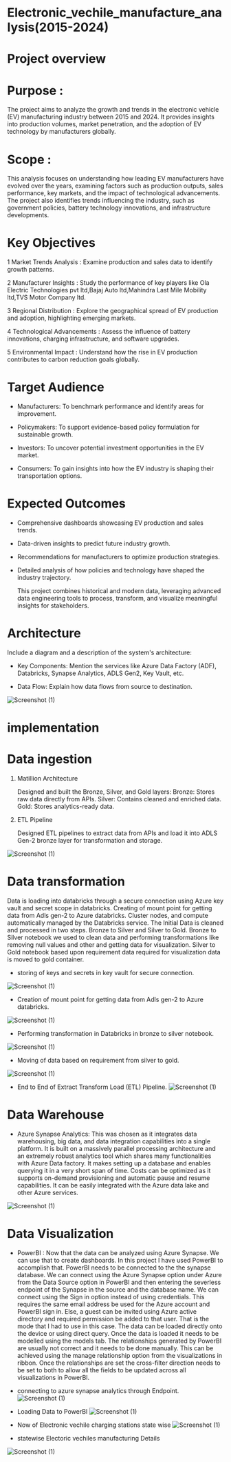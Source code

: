 # Electronic_vechile_manufacture_analysis(2015-2024)
# Project overview
# Purpose :
The project aims to analyze the growth and trends in the electronic vehicle (EV) manufacturing industry between 2015 and 2024. It provides insights into production volumes, market penetration, and the adoption of EV technology by manufacturers globally.
# Scope :
This analysis focuses on understanding how leading EV manufacturers have evolved over the years, examining factors such as production outputs, sales performance, key markets, and the impact of technological advancements. The project also identifies trends influencing the industry, such as government policies, battery technology innovations, and infrastructure developments.
# Key Objectives
1 Market Trends Analysis : Examine production and sales data to identify growth patterns.

2 Manufacturer Insights : Study the performance of key players like Ola Electric Technologies pvt ltd,Bajaj Auto ltd,Mahindra Last Mile Mobility ltd,TVS Motor Company ltd.

3 Regional Distribution : Explore the geographical spread of EV production and adoption, highlighting emerging markets.

4 Technological Advancements : Assess the influence of battery innovations, charging infrastructure, and software upgrades.

5 Environmental Impact : Understand how the rise in EV production contributes to carbon reduction goals globally.

# Target Audience
* Manufacturers: To benchmark performance and identify areas for improvement.
  
* Policymakers: To support evidence-based policy formulation for sustainable growth.

* Investors: To uncover potential investment opportunities in the EV market.

* Consumers: To gain insights into how the EV industry is shaping their transportation options.

# Expected Outcomes
* Comprehensive dashboards showcasing EV production and sales trends.

* Data-driven insights to predict future industry growth.

* Recommendations for manufacturers to optimize production strategies.
  
* Detailed analysis of how policies and technology have shaped the industry trajectory.

  This project combines historical and modern data, leveraging advanced data engineering tools to process, transform, and visualize meaningful insights for stakeholders.

# Architecture
  Include a diagram and a description of the system's architecture:

* Key Components: Mention the services like Azure Data Factory (ADF), Databricks, Synapse Analytics, ADLS Gen2, Key Vault, etc.

* Data Flow: Explain how data flows from source to destination.
  
![Screenshot (1)](https://github.com/GsrSanthosh/Electronic_vechile_manufacture_analysis-2015-2024-/blob/bd9518530c9181fef3ed8602286e21e1d6944ea5/EV_Project/Screenshot%202024-11-23%20142948.png
)
# implementation
# Data ingestion
1. Matillion Architecture
   
   Designed and built the Bronze, Silver, and Gold layers:
   Bronze: Stores raw data directly from APIs.
   Silver: Contains cleaned and enriched data.
   Gold: Stores analytics-ready data.
2. ETL Pipeline
   
   Designed ETL pipelines to extract data from APIs and load it into ADLS Gen-2 bronze layer for transformation and storage.

![Screenshot (1)](https://github.com/GsrSanthosh/Electronic_vechile_manufacture_analysis-2015-2024-/blob/187751a9a7b448c22a54061feab81485a144560b/Screenshot%202024-11-23%20191310.png)

# Data transformation
  Data is loading into databricks through a secure connection using Azure key vault and secret scope in databricks.
  Creating of mount point  for getting data from Adls gen-2 to Azure databricks.
  Cluster nodes, and compute automatically managed by the Databricks service.
  The Initial Data is cleaned and processed in two steps. Bronze to Silver and Silver to Gold.
  Bronze to Silver notebook we used to clean data and performing transformations like removing null values and other and getting data for visualization.
  Silver to Gold notebook based upon requirement data required for visualization data is moved to gold container.
  * storing of keys and secrets in key vault for secure connection.
    
![Screenshot (1)](https://github.com/GsrSanthosh/Electronic_vechile_manufacture_analysis-2015-2024-/blob/160e5601d0e378f1ccaa825cbe92e56c5aec1dac/Screenshot%202024-11-25%20193214.png)

  * Creation of mount point  for getting data from Adls gen-2 to Azure databricks.
    
![Screenshot (1)](https://github.com/GsrSanthosh/Electronic_vechile_manufacture_analysis-2015-2024-/blob/160e5601d0e378f1ccaa825cbe92e56c5aec1dac/Screenshot%202024-12-09%20184434.png)

  * Performing transformation in Databricks in bronze to silver notebook.
    
![Screenshot (1)](https://github.com/GsrSanthosh/Electronic_vechile_manufacture_analysis-2015-2024-/blob/160e5601d0e378f1ccaa825cbe92e56c5aec1dac/Screenshot%202024-12-09%20184205.png)

  * Moving of data based on requirement from silver to gold.
    
![Screenshot (1)](https://github.com/GsrSanthosh/Electronic_vechile_manufacture_analysis-2015-2024-/blob/160e5601d0e378f1ccaa825cbe92e56c5aec1dac/Screenshot%202024-12-09%20184510.png)

  * End to End of Extract Transform Load (ETL) Pipeline.
![Screenshot (1)](https://github.com/GsrSanthosh/Electronic_vechile_manufacture_analysis-2015-2024-/blob/adb461b83412788d43b9b8a0648ab55528aec1da/EV_Project/Screenshot%202024-11-28%20201530.png)
 # Data Warehouse
 * Azure Synapse Analytics: This was chosen as it integrates data warehousing, big data, and data integration capabilities into a single platform.
   It is built on a massively parallel processing architecture and an extremely robust analytics tool which shares many functionalities with Azure Data factory.
   It makes setting up a database and enables querying it in a very short span of time.
   Costs can be optimized as it supports on-demand provisioning and automatic pause and resume capabilities.
   It can be easily integrated with the Azure data lake and other Azure services.

![Screenshot (1)](https://github.com/GsrSanthosh/Electronic_vechile_manufacture_analysis-2015-2024-/blob/33e5697610ea66676ec4548f90349174df01969c/Screenshot%202024-12-09%20192157.png)

 # Data Visualization
 * PowerBI : Now that the data can be analyzed using Azure Synapse. We can use that to create dashboards.
   In this project I have used PowerBI to accomplish that. PowerBI needs to be connected to the the synapse database.
   We can connect using the Azure Synapse option under Azure from the Data Source option in PowerBI and then entering the severless endpoint of the Synapse in the source and the database name.
   We can connect using the Sign in option instead of using credentials.
   This requires the same email address be used for the Azure account and PowerBI sign in.
   Else, a guest can be invited using Azure active directory and required permission be added to that user.
   That is the mode that I had to use in this case.
   The data can be loaded directly onto the device or using direct query.
   Once the data is loaded it needs to be modelled using the models tab.
   The relationships generated by PowerBI are usually not correct and it needs to be done manually.
   This can be achieved using the manage relationship option from the visualizations in ribbon.
   Once the relationships are set the cross-filter direction needs to be set to both to allow all the fields to be updated across all visualizations in PowerBI.

  * connecting to azure synapse analytics through Endpoint.
![Screenshot (1)](https://github.com/GsrSanthosh/Electronic_vechile_manufacture_analysis-2015-2024-/blob/4f8ffd005d2c047d3ce3e622d51bbc0afeda25a4/Screenshot%202024-12-09%20194447.png)

  * Loading Data to PowerBI
![Screenshot (1)](https://github.com/GsrSanthosh/Electronic_vechile_manufacture_analysis-2015-2024-/blob/ade9f610eb95152570c21d7447171c49669eb968/Screenshot%202024-12-09%20195102.png)

  * Now of Electronic vechile charging stations state wise
![Screenshot (1)](https://github.com/GsrSanthosh/Electronic_vechile_manufacture_analysis-2015-2024-/blob/588a6c444e3e363136e14586d87a900fb2dc67e5/PowerBI/Screenshot%202024-12-09%20132447.png)

  * statewise Electoric vechiles manufacturing Details

![Screenshot (1)](https://github.com/GsrSanthosh/Electronic_vechile_manufacture_analysis-2015-2024-/blob/588a6c444e3e363136e14586d87a900fb2dc67e5/PowerBI/Screenshot%202024-12-09%20165459.png)
